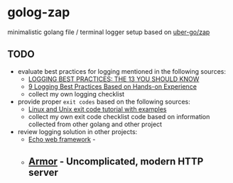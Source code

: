 # golog-zap

minimalistic golang file / terminal logger setup based on [uber-go/zap](https://github.com/uber-go/zap)

## TODO

- evaluate best practices for logging mentioned in the following sources:
  - [LOGGING BEST PRACTICES: THE 13 YOU SHOULD KNOW](https://www.scalyr.com/blog/the-10-commandments-of-logging)
  - [9 Logging Best Practices Based on Hands-on Experience](https://www.loomsystems.com/blog/single-post/2017/01/26/9-logging-best-practices-based-on-hands-on-experience)
  - collect my own logging checklist
- provide proper `exit codes` based on the following sources:
  - [Linux and Unix exit code tutorial with examples](https://shapeshed.com/unix-exit-codes/)
  - collect my own exit code checklist code based on information collected from other golang and other project
- review logging solution in other projects:
  - [Echo web framework](https://echo.labstack.com/) -
  - [Armor](https://github.com/labstack/armor) - Uncomplicated, modern HTTP server
    -    
